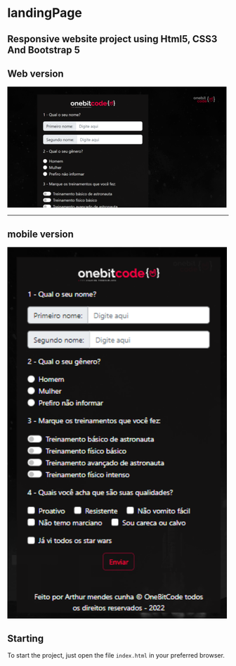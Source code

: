 # landingPage
## Responsive website project using Html5, CSS3 And Bootstrap 5
## Web version
<img src="./images/landingPage_print.png" width= "500px">

<hr/>

## mobile version

<img src= "./images/landingPage_responsiva.png" width= "500px">

## Starting

To start the project, just open the file `index.html` in your preferred browser.
